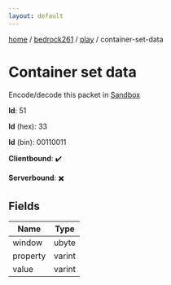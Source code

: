 ```yaml
---
layout: default
---
```


[home](/)  /  [bedrock261](/protocol/bedrock261)  /  [play](/protocol/bedrock261/play)  /  container-set-data

# Container set data

Encode/decode this packet in [Sandbox](../../../sandbox/bedrock261#Play.ContainerSetData)

**Id**: 51

**Id** (hex): 33

**Id** (bin): 00110011

**Clientbound**: ✔️

**Serverbound**: ✖️

## Fields

Name | Type
---|---
window | ubyte
property | varint
value | varint
